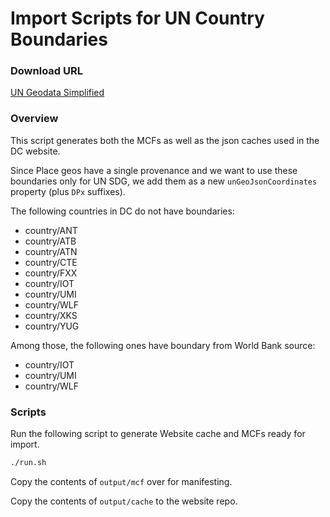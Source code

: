 # Import Scripts for UN Country Boundaries

### Download URL

[UN Geodata Simplified](https://geoportal.un.org/arcgis/apps/sites/#/geohub/datasets/d7caaff3ef4b4f7c82689b7c4694ad92/about)

### Overview

This script generates both the MCFs as well as the json caches used
in the DC website.

Since Place geos have a single provenance and we want to use these
boundaries only for UN SDG, we add them as a new `unGeoJsonCoordinates`
property (plus `DPx` suffixes).

The following countries in DC do not have boundaries:
* country/ANT
* country/ATB
* country/ATN
* country/CTE
* country/FXX
* country/IOT
* country/UMI
* country/WLF
* country/XKS
* country/YUG

Among those, the following ones have boundary from World Bank source:
* country/IOT
* country/UMI
* country/WLF


### Scripts

Run the following script to generate Website cache and MCFs ready for import.

```bash
./run.sh
```

Copy the contents of `output/mcf` over for manifesting.

Copy the contents of `output/cache` to the website repo.